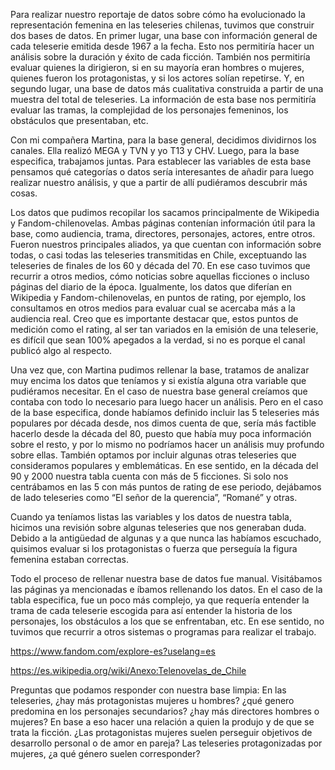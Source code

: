 Para realizar nuestro reportaje de datos sobre cómo ha evolucionado la representación femenina en las teleseries chilenas, tuvimos que construir dos bases de datos. En primer lugar, una base con información general de cada teleserie emitida desde 1967 a la fecha. Esto nos permitiría hacer un análisis sobre la duración y éxito de cada ficción. También nos permitiría evaluar quienes la dirigieron, si en su mayoría eran hombres o mujeres, quienes fueron los protagonistas, y si los actores solían repetirse. Y, en segundo lugar, una base de datos más cualitativa construida a partir de una muestra del total de teleseries. La información de esta base nos permitiría evaluar las tramas, la complejidad de los personajes femeninos, los obstáculos que presentaban, etc. 

Con mi compañera Martina, para la base general, decidimos dividirnos los canales. Ella realizó MEGA y TVN y yo T13 y CHV. Luego, para la base especifica, trabajamos juntas. Para establecer las variables de esta base pensamos qué categorías o datos sería interesantes de añadir para luego realizar nuestro análisis, y que a partir de allí pudiéramos descubrir más cosas.

Los datos que pudimos recopilar los sacamos principalmente de Wikipedia y Fandom-chilenovelas. Ambas páginas contenían información útil para la base, como audiencia, trama, directores, personajes, actores, entre otros. Fueron nuestros principales aliados, ya que cuentan con información sobre todas, o casi todas las teleseries transmitidas en Chile, exceptuando las teleseries de finales de los 60 y década del 70. En ese caso tuvimos que recurrir a otros medios, cómo noticias sobre aquellas ficciones o incluso páginas del diario de la época. Igualmente, los datos que diferían en Wikipedia y Fandom-chilenovelas, en puntos de rating, por ejemplo, los consultamos en otros medios para evaluar cual se acercaba más a la audiencia real. Creo que es importante destacar que, estos puntos de medición como el rating, al ser tan variados en la emisión de una teleserie, es difícil que sean 100% apegados a la verdad, si no es porque el canal publicó algo al respecto. 

Una vez que, con Martina pudimos rellenar la base, tratamos de analizar muy encima los datos que teníamos y si existía alguna otra variable que pudiéramos necesitar. En el caso de nuestra base general creíamos que contaba con todo lo necesario para luego hacer un análisis. Pero en el caso de la base especifica, donde habíamos definido incluir las 5 teleseries más populares por década desde, nos dimos cuenta de que, sería más factible hacerlo desde la década del 80, puesto que había muy poca información sobre el resto, y por lo mismo no podríamos hacer un análisis muy profundo sobre ellas. También optamos por incluir algunas otras teleseries que consideramos populares y emblemáticas. En ese sentido, en la década del 90 y 2000 nuestra tabla cuenta con más de 5 ficciones. Si solo nos centrábamos en las 5 con más puntos de rating de ese periodo, dejábamos de lado teleseries como “El señor de la querencia”, “Romané” y otras. 

Cuando ya teníamos listas las variables y los datos de nuestra tabla, hicimos una revisión sobre algunas teleseries que nos generaban duda. Debido a la antigüedad de algunas y a que nunca las habíamos escuchado, quisimos evaluar si los protagonistas o fuerza que perseguía la figura femenina estaban correctas. 

Todo el proceso de rellenar nuestra base de datos fue manual. Visitábamos las páginas ya mencionadas e íbamos rellenando los datos. En el caso de la tabla especifica, fue un poco más complejo, ya que requería entender la trama de cada teleserie escogida para así entender la historia de los personajes, los obstáculos a los que se enfrentaban, etc. En ese sentido, no tuvimos que recurrir a otros sistemas o programas para realizar el trabajo.

https://www.fandom.com/explore-es?uselang=es

https://es.wikipedia.org/wiki/Anexo:Telenovelas_de_Chile

Preguntas que podamos responder con nuestra base limpia: En las teleseries, ¿hay más protagonistas mujeres u hombres? ¿qué genero predomina en los personajes secundarios? ¿hay más directores hombres o mujeres? En base a eso hacer una relación a quien la produjo y de que se trata la ficción. ¿Las protagonistas mujeres suelen perseguir objetivos de desarrollo personal o de amor en pareja? Las teleseries protagonizadas por mujeres, ¿a qué género suelen corresponder? 

